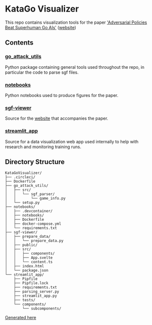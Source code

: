 
# KataGo Visualizer

This repo contains visualization tools for the paper ['Adversarial Policies Beat Superhuman Go AIs'](https://arxiv.org/abs/2211.00241) ([website](https://goattack.far.ai/))


## Contents

 ### [go_attack_utils](go_attack_utils)
 Python package containing general tools used throughout the repo, in particular the code to parse sgf files.

 ### [notebooks](notebooks)
 Python notebooks used to produce figures for the paper.

 ### [sgf-viewer](sgf-viewer)
 Source for the [website](https://goattack.far.ai/) that accompanies the paper.

 ### [streamlit_app](streamlit_app)
 Source for a data visualization web app used internally to help with research and monitoring training runs.

## Directory Structure
```
KataGoVisualizer/
├── .circleci/
├── Dockerfile
├── go_attack_utils/
│   ├── src/
│   │   └── sgf_parser/
│   │       └── game_info.py
│   └── setup.py
├── notebooks/
│   ├── .devcontainer/
│   ├── notebooks/
│   ├── Dockerfile
│   ├── docker-compose.yml
│   └── requirements.txt
├── sgf-viewer/
│   ├── prepare_data/
│   │   └── prepare_data.py
│   ├── public/
│   ├── src/
│   │   ├── components/
│   │   ├── App.svelte
│   │   └── content.ts
│   ├── index.html
│   └── package.json
└── streamlit_app/
    ├── Pipfile
    ├── Pipfile.lock
    ├── requirements.txt
    ├── parsing_server.py
    ├── streamlit_app.py
    ├── tests/
    └── components/
        └── subcomponents/
```
[Generated here](https://tree.nathanfriend.io/?s=(%27optiHs!(%27fancy!true~fullPath!false~trailingSlash!true~rootDot!false)~F(%27F%27KataGoVisualiz83.circleci%2F3O3go_attack_utilsIsgf_pars8200game_infoBsetup.py3C.devcHtain82CO*dE8-Nose.yml53sgf-view827*07BpublicI420App.svelte*0cHtL.ts*index.html*package.jsH36MM.lE5*parsing_s8v8B6Btests24*0sub4%2F%27)~v8siH!%271%27)*300%20%202%2F*3%5Cn04NHLs5*JquiJmLs.txt6stJamlit_app7pJpaJ_data8er9fileB.py*Cnotebooks2EockFsource!HonI2src20JreLentM*Pip9NcompODE89%01ONMLJIHFECB987654320*)
